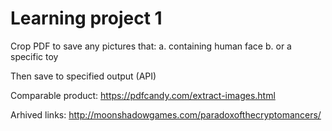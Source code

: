 # Learning project 1
Crop PDF to save any pictures that:
a. containing human face
b. or a specific toy

Then save to specified output (API)

Comparable product: https://pdfcandy.com/extract-images.html


Arhived links:
http://moonshadowgames.com/paradoxofthecryptomancers/
